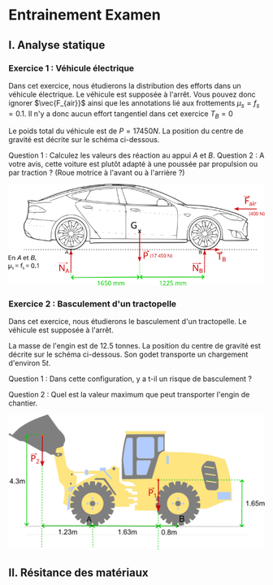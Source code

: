 # Entrainement Examen

## I. Analyse statique

### Exercice 1 : Véhicule électrique

Dans cet exercice, nous étudierons la distribution des efforts dans un véhicule électrique. Le véhicule est supposée à l'arrêt. Vous pouvez donc ignorer $\vec{F_{air}}$ ainsi que les annotations lié aux frottements $\mu_s = f_s = 0.1$. Il n'y a donc aucun effort tangentiel dans cet exercice $T_B = 0$

Le poids total du véhicule est de $P = 17450N$. La position du centre de gravité est décrite sur le schéma ci-dessous. 

Question 1 : Calculez les valeurs des réaction au appui $A$ et $B$.
Question 2 : A votre avis, cette voiture est plutôt adapté à une poussée par propulsion ou par traction ? (Roue motrice à l'avant ou à l'arrière ?)

![](./images/training/exo1.png)


### Exercice 2 : Basculement d'un tractopelle

Dans cet exercice, nous étudierons le basculement d'un tractopelle. Le véhicule est supposée à l'arrêt. 

La masse de l'engin est de $12.5$ tonnes. La position du centre de gravité est décrite sur le schéma ci-dessous. Son godet transporte un chargement d'environ $5t$. 

Question 1 : Dans cette configuration, y a t-il un risque de basculement ?

Question 2 : Quel est la valeur maximum que peut transporter l'engin de chantier.

![](./images/training/exo2.png)


## II. Résitance des matériaux

